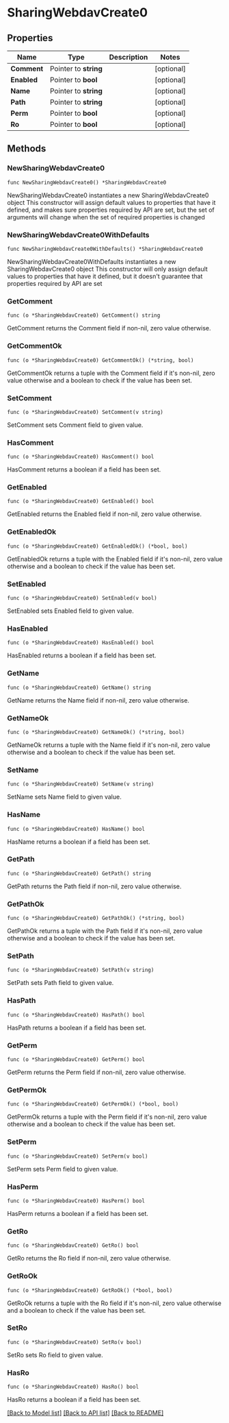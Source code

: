 # SharingWebdavCreate0

## Properties

Name | Type | Description | Notes
------------ | ------------- | ------------- | -------------
**Comment** | Pointer to **string** |  | [optional] 
**Enabled** | Pointer to **bool** |  | [optional] 
**Name** | Pointer to **string** |  | [optional] 
**Path** | Pointer to **string** |  | [optional] 
**Perm** | Pointer to **bool** |  | [optional] 
**Ro** | Pointer to **bool** |  | [optional] 

## Methods

### NewSharingWebdavCreate0

`func NewSharingWebdavCreate0() *SharingWebdavCreate0`

NewSharingWebdavCreate0 instantiates a new SharingWebdavCreate0 object
This constructor will assign default values to properties that have it defined,
and makes sure properties required by API are set, but the set of arguments
will change when the set of required properties is changed

### NewSharingWebdavCreate0WithDefaults

`func NewSharingWebdavCreate0WithDefaults() *SharingWebdavCreate0`

NewSharingWebdavCreate0WithDefaults instantiates a new SharingWebdavCreate0 object
This constructor will only assign default values to properties that have it defined,
but it doesn't guarantee that properties required by API are set

### GetComment

`func (o *SharingWebdavCreate0) GetComment() string`

GetComment returns the Comment field if non-nil, zero value otherwise.

### GetCommentOk

`func (o *SharingWebdavCreate0) GetCommentOk() (*string, bool)`

GetCommentOk returns a tuple with the Comment field if it's non-nil, zero value otherwise
and a boolean to check if the value has been set.

### SetComment

`func (o *SharingWebdavCreate0) SetComment(v string)`

SetComment sets Comment field to given value.

### HasComment

`func (o *SharingWebdavCreate0) HasComment() bool`

HasComment returns a boolean if a field has been set.

### GetEnabled

`func (o *SharingWebdavCreate0) GetEnabled() bool`

GetEnabled returns the Enabled field if non-nil, zero value otherwise.

### GetEnabledOk

`func (o *SharingWebdavCreate0) GetEnabledOk() (*bool, bool)`

GetEnabledOk returns a tuple with the Enabled field if it's non-nil, zero value otherwise
and a boolean to check if the value has been set.

### SetEnabled

`func (o *SharingWebdavCreate0) SetEnabled(v bool)`

SetEnabled sets Enabled field to given value.

### HasEnabled

`func (o *SharingWebdavCreate0) HasEnabled() bool`

HasEnabled returns a boolean if a field has been set.

### GetName

`func (o *SharingWebdavCreate0) GetName() string`

GetName returns the Name field if non-nil, zero value otherwise.

### GetNameOk

`func (o *SharingWebdavCreate0) GetNameOk() (*string, bool)`

GetNameOk returns a tuple with the Name field if it's non-nil, zero value otherwise
and a boolean to check if the value has been set.

### SetName

`func (o *SharingWebdavCreate0) SetName(v string)`

SetName sets Name field to given value.

### HasName

`func (o *SharingWebdavCreate0) HasName() bool`

HasName returns a boolean if a field has been set.

### GetPath

`func (o *SharingWebdavCreate0) GetPath() string`

GetPath returns the Path field if non-nil, zero value otherwise.

### GetPathOk

`func (o *SharingWebdavCreate0) GetPathOk() (*string, bool)`

GetPathOk returns a tuple with the Path field if it's non-nil, zero value otherwise
and a boolean to check if the value has been set.

### SetPath

`func (o *SharingWebdavCreate0) SetPath(v string)`

SetPath sets Path field to given value.

### HasPath

`func (o *SharingWebdavCreate0) HasPath() bool`

HasPath returns a boolean if a field has been set.

### GetPerm

`func (o *SharingWebdavCreate0) GetPerm() bool`

GetPerm returns the Perm field if non-nil, zero value otherwise.

### GetPermOk

`func (o *SharingWebdavCreate0) GetPermOk() (*bool, bool)`

GetPermOk returns a tuple with the Perm field if it's non-nil, zero value otherwise
and a boolean to check if the value has been set.

### SetPerm

`func (o *SharingWebdavCreate0) SetPerm(v bool)`

SetPerm sets Perm field to given value.

### HasPerm

`func (o *SharingWebdavCreate0) HasPerm() bool`

HasPerm returns a boolean if a field has been set.

### GetRo

`func (o *SharingWebdavCreate0) GetRo() bool`

GetRo returns the Ro field if non-nil, zero value otherwise.

### GetRoOk

`func (o *SharingWebdavCreate0) GetRoOk() (*bool, bool)`

GetRoOk returns a tuple with the Ro field if it's non-nil, zero value otherwise
and a boolean to check if the value has been set.

### SetRo

`func (o *SharingWebdavCreate0) SetRo(v bool)`

SetRo sets Ro field to given value.

### HasRo

`func (o *SharingWebdavCreate0) HasRo() bool`

HasRo returns a boolean if a field has been set.


[[Back to Model list]](../README.md#documentation-for-models) [[Back to API list]](../README.md#documentation-for-api-endpoints) [[Back to README]](../README.md)


